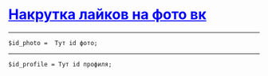 # <a href="" style="color: blue">Накрутка лайков на фото вк</a>
---
	$id_photo =  Тут id фото;
---
	$id_profile = Тут id профиля;
